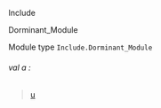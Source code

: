 Include

Dorminant_Module

Module type `Include.Dorminant_Module`

<a id="val-a"></a>

###### val a :

> [u](Include.md#type-u)
